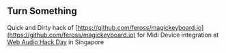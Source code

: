 ## Turn Something

Quick and Dirty hack of [https://github.com/feross/magickeyboard.io](https://github.com/feross/magickeyboard.io) for Midi Device integration at [Web Audio Hack Day](https://github.com/notthetup/webaudiohackday) in Singapore
